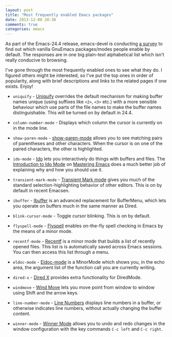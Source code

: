 ```yaml
---
layout: post
title: "Most frequently enabled Emacs packages"
date: 2013-12-08 20:38
comments: true
categories: emacs
---
```

As part of the Emacs-24.4 release, emacs-devel is conducting [a survey](http://www.emacswiki.org/emacs/FrequentlyEnabledPackages_Emacs244_Survey) to find out which vanilla GnuEmacs packages/modes people enable by default.  The responses are in one big plain-text alphabetical list which isn't really conducive to browsing.

I've gone through the most frequently enabled ones to see what they do.  I figured others might be interested, so I've put the top ones in order of popularity, along with brief descriptions and links to the related pages if one exists.  Enjoy!

- `uniquify` - [Uniquify](http://www.emacswiki.org/emacs/uniquify) overrides the default mechanism for making buffer names unique (using suffixes like `<2>`, `<3>` etc.) with a more sensible behaviour which use parts of the file names to make the buffer names distinguishable.  This will be turned on by default in 24.4.

- `column-number-mode` - Displays which column the cursor is currently on in the mode line.

- `show-paren-mode` - [show-paren-mode](http://www.emacswiki.org/emacs/ShowParenMode) allows you to see matching pairs of parentheses and other characters. When the cursor is on one of the paired characters, the other is highlighted.

- `ido-mode` - [Ido](http://www.emacswiki.org/emacs/InteractivelyDoThings) lets you interactively do things with buffers and files.  The [Introduction to Ido Mode](http://www.masteringemacs.org/articles/2010/10/10/introduction-to-ido-mode/) on [Mastering Emacs](http://www.masteringemacs.org/) does a much better job of explaining why and how you should use it.

- `transient-mark-mode` - [Transient Mark mode](http://www.emacswiki.org/emacs/TransientMarkMode) gives you much of the standard selection-highlighting behavior of other editors.  This is on by default in recent Emacsen.

- `ibuffer` - [Ibuffer](http://www.emacswiki.org/emacs/IbufferMode) is an advanced replacement for BufferMenu, which lets you operate on buffers much in the same manner as Dired.

- `blink-cursor-mode` - Toggle cursor blinking.  This is on by default.

- `flyspell-mode` - [Flyspell](http://www.emacswiki.org/emacs/FlySpell) enables on-the-fly spell checking in Emacs by the means of a minor mode.

- `recentf-mode` - [Recentf](http://www.emacswiki.org/emacs/RecentFiles) is a minor mode that builds a list of recently opened files. This list is is automatically saved across Emacs sessions. You can then access this list through a menu.

- `eldoc-mode` - [Eldoc-mode](http://www.emacswiki.org/emacs/ElDoc) is a MinorMode which shows you, in the echo area, the argument list of the function call you are currently writing.

- `dired-x` - [Dired X](http://www.emacswiki.org/emacs/DiredExtra) provides extra functionality for DiredMode.

- `windmove` - [Wind Move](http://www.emacswiki.org/emacs/WindMove) lets you move point from window to window using Shift and the arrow keys.

- `line-number-mode` - [Line Numbers](http://www.emacswiki.org/emacs/LineNumbers) displays line numbers in a buffer, or otherwise indicates line numbers, without actually changing the buffer content.

- `winner-mode` - [Winner Mode](http://www.emacswiki.org/emacs/WinnerMode) allows you to undo and redo changes in the window configuration with the key commands `C-c left` and `C-c right`.
